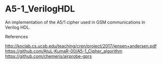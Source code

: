# A5-1_VerilogHDL
An implementation of the A5/1 cipher used in GSM communications in Verilog HDL.

References

http://koclab.cs.ucsb.edu/teaching/cren/project/2017/jensen+andersen.pdf  
https://github.com/AtuL-KumaR-00/A5-1_Cipher_algorithm  
https://github.com/chemeris/airprobe-gprs  
